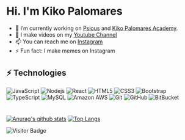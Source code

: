 # Hi. I'm Kiko Palomares


- 🔭 I’m currently working on [Psious](https://psious.com/) and [Kiko Palomares Academy](https://academy.kikopalomares.com/).
- 🌱 I make videos on my [Youtube Channel](https://youtube.com/kikopalomares/?sub_confirmation=1)
- 📫 You can reach me on [Instagram](https://instagram.com/kikopalomares)
- ⚡ Fun fact: I make memes on Instagram

## ⚡ Technologies

![JavaScript](https://img.shields.io/badge/-JavaScript-black?style=flat-square&logo=javascript)
![Nodejs](https://img.shields.io/badge/-Nodejs-black?style=flat-square&logo=Node.js)
![React](https://img.shields.io/badge/-React-black?style=flat-square&logo=react)
![HTML5](https://img.shields.io/badge/-HTML5-E34F26?style=flat-square&logo=html5&logoColor=white)
![CSS3](https://img.shields.io/badge/-CSS3-1572B6?style=flat-square&logo=css3)
![Bootstrap](https://img.shields.io/badge/-Bootstrap-563D7C?style=flat-square&logo=bootstrap)
![TypeScript](https://img.shields.io/badge/-TypeScript-007ACC?style=flat-square&logo=typescript)
![MySQL](https://img.shields.io/badge/-MySQL-black?style=flat-square&logo=mysql)
![Amazon AWS](https://img.shields.io/badge/Amazon%20AWS-232F3E?style=flat-square&logo=amazon-aws)
![Git](https://img.shields.io/badge/-Git-black?style=flat-square&logo=git)
![GitHub](https://img.shields.io/badge/-GitHub-181717?style=flat-square&logo=github)
![BitBucket](https://img.shields.io/badge/-BitBucket-darkblue?style=flat-square&logo=bitbucket)

#

[![Anurag's github stats](https://github-readme-stats.vercel.app/api?username=kikopalomares&count_private=true)](https://github.com/anuraghazra/github-readme-stats)
[![Top Langs](https://github-readme-stats.vercel.app/api/top-langs/?username=kikopalomares&layout=compact&count_private=true)](https://github.com/anuraghazra/github-readme-stats)

![Visitor Badge](https://visitor-badge.laobi.icu/badge?page_id=kikopalomares.kikopalomares)
